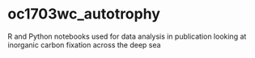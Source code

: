 # oc1703wc_autotrophy
R and Python notebooks used for data analysis in publication looking at inorganic carbon fixation across the deep sea
